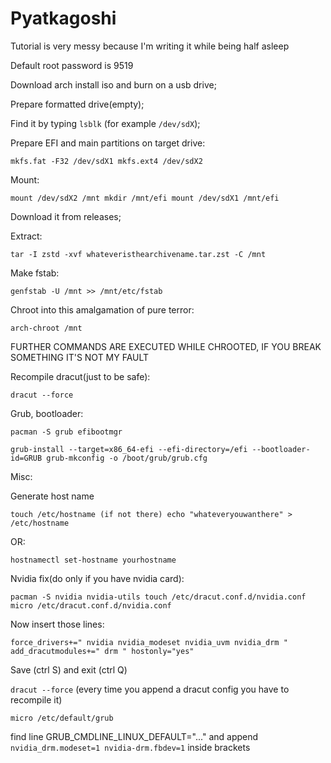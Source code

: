 # Pyatkagoshi

Tutorial is very messy because I'm writing it while being half asleep

Default root password is 9519

Download arch install iso and burn on a usb drive;


Prepare formatted drive(empty);


Find it by typing `lsblk` (for example `/dev/sdX`);


Prepare EFI and main partitions on target drive:

`mkfs.fat -F32 /dev/sdX1
mkfs.ext4 /dev/sdX2`


Mount:

`mount /dev/sdX2 /mnt
mkdir /mnt/efi
mount /dev/sdX1 /mnt/efi`

Download it from releases;


Extract:

`tar -I zstd -xvf whateveristhearchivename.tar.zst -C /mnt`

Make fstab:

`genfstab -U /mnt >> /mnt/etc/fstab`

Chroot into this amalgamation of pure terror:

`arch-chroot /mnt`

FURTHER COMMANDS ARE EXECUTED WHILE CHROOTED, IF YOU BREAK SOMETHING IT'S NOT MY FAULT

Recompile dracut(just to be safe):

`dracut --force`



Grub, bootloader:

`pacman -S grub efibootmgr`

`grub-install --target=x86_64-efi --efi-directory=/efi --bootloader-id=GRUB
grub-mkconfig -o /boot/grub/grub.cfg`


Misc:

Generate host name 

`touch /etc/hostname (if not there)
echo "whateveryouwanthere" > /etc/hostname`

OR:

`hostnamectl set-hostname yourhostname`

Nvidia fix(do only if you have nvidia card):

`pacman -S nvidia nvidia-utils
touch /etc/dracut.conf.d/nvidia.conf
micro /etc/dracut.conf.d/nvidia.conf`

Now insert those lines: 

`force_drivers+=" nvidia nvidia_modeset nvidia_uvm nvidia_drm "
add_dracutmodules+=" drm "
hostonly="yes"`

Save (ctrl S) and exit (ctrl Q)

`dracut --force` (every time you append a dracut config you have to recompile it)



`micro /etc/default/grub`

find line GRUB_CMDLINE_LINUX_DEFAULT="..." and append `nvidia_drm.modeset=1 nvidia-drm.fbdev=1` inside brackets
